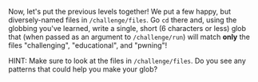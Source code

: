 Now, let's put the previous levels together!
We put a few happy, but diversely-named files in `/challenge/files`.
Go `cd` there and, using the globbing you've learned, write a single, short (6 characters or less) glob that (when passed as an argument to `/challenge/run`) will match **only** the files "challenging", "educational", and "pwning"!

HINT: Make sure to look at the files in `/challenge/files`. Do you see any patterns that could help you make your glob?

